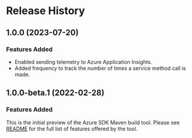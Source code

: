 # Release History

## 1.0.0 (2023-07-20)

### Features Added

- Enabled sending telemetry to Azure Application Insights.
- Added frequency to track the number of times a service method call is made.

## 1.0.0-beta.1 (2022-02-28)

### Features Added
This is the initial preview of the Azure SDK Maven build tool. Please see [README](https://github.com/Azure/azure-sdk-for-java/blob/main/sdk/tools/azure-sdk-build-tool/README.md)
for the full list of features offered by the tool.
